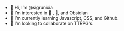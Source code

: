 - 👋 Hi, I’m @sigrunixia
- 👀 I’m interested in 🌮 , 🐲, and Obsidian
- 🌱 I’m currently learning Javascript, CSS, and Github.
- 💞️ I’m looking to collaborate on TTRPG's.


<!---
sigrunixia/sigrunixia is a ✨ special ✨ repository because its `README.md` (this file) appears on your GitHub profile.
You can click the Preview link to take a look at your changes.
--->
